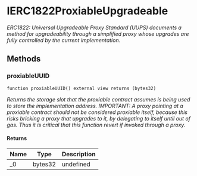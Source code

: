 # IERC1822ProxiableUpgradeable







*ERC1822: Universal Upgradeable Proxy Standard (UUPS) documents a method for upgradeability through a simplified proxy whose upgrades are fully controlled by the current implementation.*

## Methods

### proxiableUUID

```solidity
function proxiableUUID() external view returns (bytes32)
```



*Returns the storage slot that the proxiable contract assumes is being used to store the implementation address. IMPORTANT: A proxy pointing at a proxiable contract should not be considered proxiable itself, because this risks bricking a proxy that upgrades to it, by delegating to itself until out of gas. Thus it is critical that this function revert if invoked through a proxy.*


#### Returns

| Name | Type | Description |
|---|---|---|
| _0 | bytes32 | undefined |





